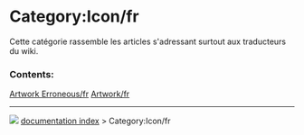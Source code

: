 # Category:Icon/fr
Cette catégorie rassemble les articles s\'adressant surtout aux traducteurs du wiki.

### Contents:

   
  [Artwork Erroneous/fr](Artwork_Erroneous/fr.md)   [Artwork/fr](Artwork/fr.md)



---
![](images/Right_arrow.png) [documentation index](../README.md) > Category:Icon/fr
